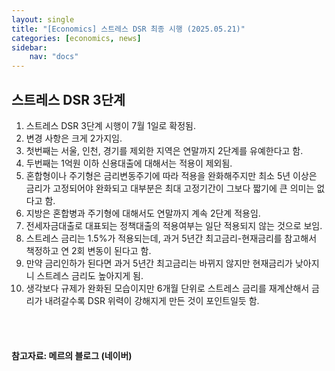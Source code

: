 ```yaml
---
layout: single
title: "[Economics] 스트레스 DSR 최종 시행 (2025.05.21)"
categories: [economics, news]
sidebar:
    nav: "docs"
---
```


## 스트레스 DSR 3단계
1. 스트레스 DSR 3단계 시행이 7월 1일로 확정됨.
1. 변경 사항은 크게 2가지임.
1. 첫번째는 서울, 인천, 경기를 제외한 지역은 연말까지 2단계를 유예한다고 함.
1. 두번째는 1억원 이하 신용대출에 대해서는 적용이 제외됨.
1. 혼합형이나 주기형은 금리변동주기에 따라 적용을 완화해주지만 최소 5년 이상은 금리가 고정되어야 완화되고 대부분은 최대 고정기간이 그보다 짧기에 큰 의미는 없다고 함.
1. 지방은 혼합병과 주기형에 대해서도 연말까지 계속 2단계 적용임.
1. 전세자금대출로 대표되는 정책대출의 적용여부는 일단 적용되지 않는 것으로 보임.
1. 스트레스 금리는 1.5%가 적용되는데, 과거 5년간 최고금리-현재금리를 참고해서 책정하고 연 2회 변동이 된다고 함.
1. 만약 금리인하가 된다면 과거 5년간 최고금리는 바뀌지 않지만 현재금리가 낮아지니 스트레스 금리도 높아지게 됨.
1. 생각보다 규제가 완화된 모습이지만 6개월 단위로 스트레스 금리를 재계산해서 금리가 내려갈수록 DSR 위력이 강해지게 만든 것이 포인트일듯 함.


<br/>
<br/>

#### 참고자료: 메르의 블로그 (네이버)